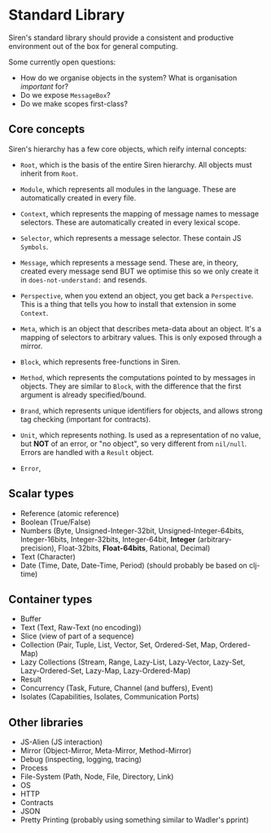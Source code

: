 # Standard Library

Siren's standard library should provide a consistent and productive
environment out of the box for general computing.

Some currently open questions:

- How do we organise objects in the system? What is organisation
  *important* for?
- Do we expose `MessageBox`?
- Do we make scopes first-class?

## Core concepts

Siren's hierarchy has a few core objects, which reify internal concepts:

- `Root`, which is the basis of the entire Siren hierarchy. All objects
  must inherit from `Root`.

- `Module`, which represents all modules in the language. These are
  automatically created in every file.

- `Context`, which represents the mapping of message names to message
  selectors. These are automatically created in every lexical scope.

- `Selector`, which represents a message selector. These contain
  JS `Symbols`.

- `Message`, which represents a message send. These are, in theory,
  created every message send BUT we optimise this so we only create it
  in `does-not-understand:` and resends.

- `Perspective`, when you extend an object, you get back a
  `Perspective`. This is a thing that tells you how to install that
  extension in some `Context`.

- `Meta`, which is an object that describes meta-data about an
  object. It's a mapping of selectors to arbitrary values. This is only
  exposed through a mirror.

- `Block`, which represents free-functions in Siren.

- `Method`, which represents the computations pointed to by messages in
  objects. They are similar to `Block`, with the difference that the
  first argument is already specified/bound.

- `Brand`, which represents unique identifiers for objects, and allows
  strong tag checking (important for contracts).

- `Unit`, which represents nothing. Is used as a representation of no
  value, but **NOT** of an error, or "no object", so very different from
  `nil/null`. Errors are handled with a `Result` object.

- `Error`,


## Scalar types

- Reference (atomic reference)
- Boolean (True/False)
- Numbers (Byte, Unsigned-Integer-32bit, Unsigned-Integer-64bits, Integer-16bits, Integer-32bits, Integer-64bit, **Integer** (arbitrary-precision), Float-32bits, **Float-64bits**, Rational, Decimal)
- Text (Character)
- Date (Time, Date, Date-Time, Period) (should probably be based on clj-time)

## Container types

- Buffer
- Text (Text, Raw-Text (no encoding))
- Slice (view of part of a sequence)
- Collection (Pair, Tuple, List, Vector, Set, Ordered-Set, Map, Ordered-Map)
- Lazy Collections (Stream, Range, Lazy-List, Lazy-Vector, Lazy-Set, Lazy-Ordered-Set, Lazy-Map, Lazy-Ordered-Map)
- Result
- Concurrency (Task, Future, Channel (and buffers), Event)
- Isolates (Capabilities, Isolates, Communication Ports)


## Other libraries

- JS-Alien (JS interaction)
- Mirror (Object-Mirror, Meta-Mirror, Method-Mirror)
- Debug (inspecting, logging, tracing)
- Process
- File-System (Path, Node, File, Directory, Link)
- OS
- HTTP
- Contracts
- JSON
- Pretty Printing (probably using something similar to Wadler's pprint)
